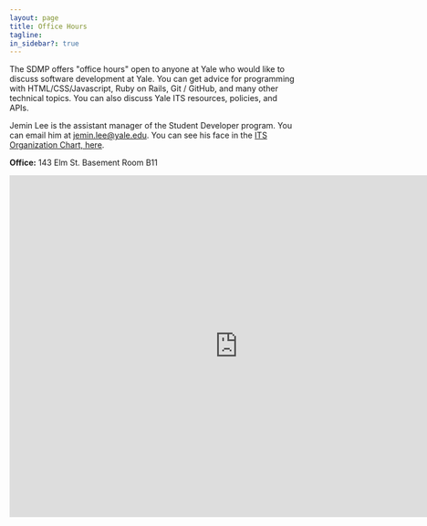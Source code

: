 ```yaml
---
layout: page
title: Office Hours
tagline:
in_sidebar?: true
---
```


The SDMP offers "office hours" open to anyone at Yale who would like to discuss software
development at Yale. You can get advice for programming with HTML/CSS/Javascript,
Ruby on Rails, Git / GitHub, and many other technical topics. You can also discuss
Yale ITS resources, policies, and APIs.


Jemin Lee is the assistant manager of the Student Developer program. You can email
him at jemin.lee@yale.edu. You can see his face in the [ITS Organization Chart, here](http://its.yale.edu/about/its-organization-charts/campus-community-technologies-0/web-technologies/web-technologies-1).

**Office:** 143 Elm St. Basement Room B11

<iframe src="https://www.google.com/calendar/embed?src=yale.edu_faqra1kpm88cchlrc1lts1758s%40group.calendar.google.com&ctz=America/New_York" style="border: 0" width="800" height="600" frameborder="0" scrolling="no"></iframe>
